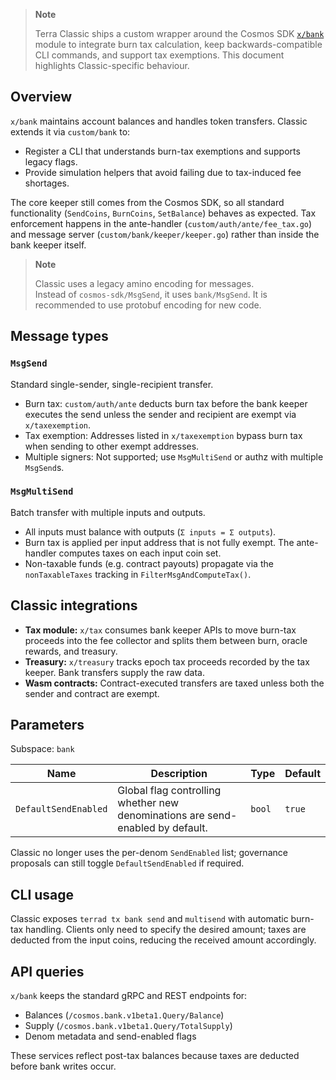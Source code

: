 > **Note**
>
> Terra Classic ships a custom wrapper around the Cosmos SDK [`x/bank`](https://docs.cosmos.network/main/modules/bank/) module to integrate burn tax calculation, keep backwards-compatible CLI commands, and support tax exemptions. This document highlights Classic-specific behaviour.

## Overview

`x/bank` maintains account balances and handles token transfers. Classic extends it via `custom/bank` to:

- Register a CLI that understands burn-tax exemptions and supports legacy flags.
- Provide simulation helpers that avoid failing due to tax-induced fee shortages.

The core keeper still comes from the Cosmos SDK, so all standard functionality (`SendCoins`, `BurnCoins`, `SetBalance`) behaves as expected. Tax enforcement happens in the ante-handler (`custom/auth/ante/fee_tax.go`) and message server (`custom/bank/keeper/keeper.go`) rather than inside the bank keeper itself.  

> **Note**
>
> Classic uses a legacy amino encoding for messages.  
> Instead of `cosmos-sdk/MsgSend`, it uses `bank/MsgSend`. It is recommended to use protobuf encoding for new code.

## Message types

### `MsgSend`

Standard single-sender, single-recipient transfer.

- Burn tax: `custom/auth/ante` deducts burn tax before the bank keeper executes the send unless the sender and recipient are exempt via `x/taxexemption`.
- Tax exemption: Addresses listed in `x/taxexemption` bypass burn tax when sending to other exempt addresses.
- Multiple signers: Not supported; use `MsgMultiSend` or authz with multiple `MsgSend`s.

### `MsgMultiSend`

Batch transfer with multiple inputs and outputs.

- All inputs must balance with outputs (`Σ inputs = Σ outputs`).
- Burn tax is applied per input address that is not fully exempt. The ante-handler computes taxes on each input coin set.
- Non-taxable funds (e.g. contract payouts) propagate via the `nonTaxableTaxes` tracking in `FilterMsgAndComputeTax()`.

## Classic integrations

- **Tax module:** `x/tax` consumes bank keeper APIs to move burn-tax proceeds into the fee collector and splits them between burn, oracle rewards, and treasury.
- **Treasury:** `x/treasury` tracks epoch tax proceeds recorded by the tax keeper. Bank transfers supply the raw data.
- **Wasm contracts:** Contract-executed transfers are taxed unless both the sender and contract are exempt.

## Parameters

Subspace: `bank`

| Name | Description | Type | Default |
| --- | --- | --- | --- |
| `DefaultSendEnabled` | Global flag controlling whether new denominations are send-enabled by default. | `bool` | `true` |

Classic no longer uses the per-denom `SendEnabled` list; governance proposals can still toggle `DefaultSendEnabled` if required.

## CLI usage

Classic exposes `terrad tx bank send` and `multisend` with automatic burn-tax handling. Clients only need to specify the desired amount; taxes are deducted from the input coins, reducing the received amount accordingly.

## API queries

`x/bank` keeps the standard gRPC and REST endpoints for:

- Balances (`/cosmos.bank.v1beta1.Query/Balance`)
- Supply (`/cosmos.bank.v1beta1.Query/TotalSupply`)
- Denom metadata and send-enabled flags

These services reflect post-tax balances because taxes are deducted before bank writes occur.

